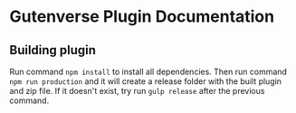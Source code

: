 # Gutenverse Plugin Documentation

## Building plugin
Run command `npm install` to install all dependencies.
Then run command `npm run production` and it will create a release folder with the built plugin and zip file.
If it doesn't exist, try run `gulp release` after the previous command.